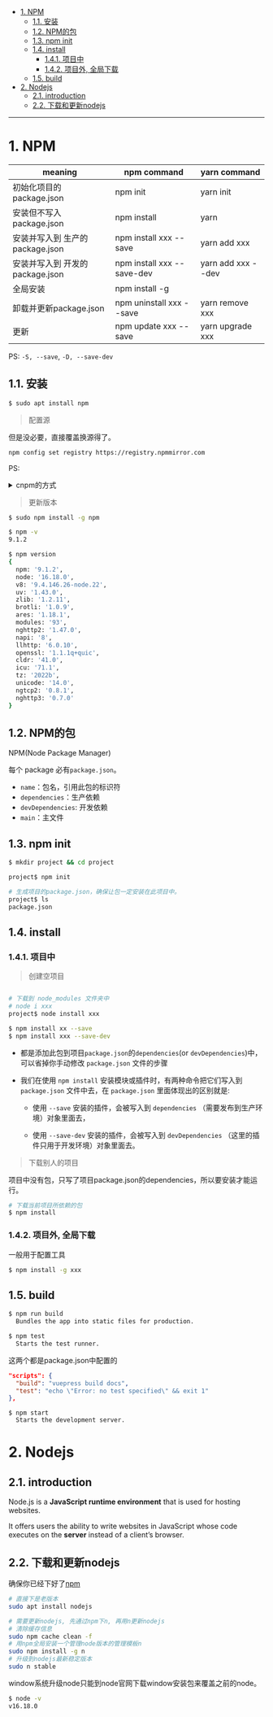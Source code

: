 - [1. NPM](#1-npm)
  - [1.1. 安装](#11-安装)
  - [1.2. NPM的包](#12-npm的包)
  - [1.3. npm init](#13-npm-init)
  - [1.4. install](#14-install)
    - [1.4.1. 项目中](#141-项目中)
    - [1.4.2. 项目外, 全局下载](#142-项目外-全局下载)
  - [1.5. build](#15-build)
- [2. Nodejs](#2-nodejs)
  - [2.1. introduction](#21-introduction)
  - [2.2. 下载和更新nodejs](#22-下载和更新nodejs)

---

# 1. NPM
|meaning|npm command| yarn command|
|-|-|-|
|初始化项目的 package.json|npm init|yarn init|
|安装但不写入 package.json|npm install	|yarn|
|安装并写入到 生产的 package.json|npm install xxx --save	|yarn add xxx|
|安装并写入到 开发的 package.json|npm install xxx --save-dev	|yarn add xxx --dev|
|全局安装|npm install	-g||
|卸载并更新package.json|npm uninstall xxx --save	|yarn remove xxx|
|更新|npm update xxx --save	|yarn upgrade xxx|

PS: `-S, --save`, `-D, --save-dev`

## 1.1. 安装
```bash
$ sudo apt install npm
```


> 配置源

但是没必要，直接覆盖换源得了。

```bash
npm config set registry https://registry.npmmirror.com
```

PS: 
<details>
<summary>cnpm的方式</summary>

```bash
# npm install -g cnpm --registry=https://registry.npm.taobao.org, 已经过期

$ npm install -g cnpm --registry=https://registry.npmmirror.com
```
cnpm这种方式，既保留了原来的npm源，又能用国内源cnpm。
</details>

> 更新版本

```bash
$ sudo npm install -g npm 

$ npm -v
9.1.2

$ npm version
{
  npm: '9.1.2',
  node: '16.18.0',
  v8: '9.4.146.26-node.22',
  uv: '1.43.0',
  zlib: '1.2.11',
  brotli: '1.0.9',
  ares: '1.18.1',
  modules: '93',
  nghttp2: '1.47.0',
  napi: '8',
  llhttp: '6.0.10',
  openssl: '1.1.1q+quic',
  cldr: '41.0',
  icu: '71.1',
  tz: '2022b',
  unicode: '14.0',
  ngtcp2: '0.8.1',
  nghttp3: '0.7.0'
}

```

## 1.2. NPM的包

NPM(Node Package Manager)


每个 package 必有`package.json`。
- `name`：包名，引用此包的标识符
- `dependencies`：生产依赖
- `devDependencies`: 开发依赖
- `main`：主文件

## 1.3. npm init

```bash
$ mkdir project && cd project

project$ npm init

# 生成项目的package.json，确保让包一定安装在此项目中。
project$ ls
package.json
```

## 1.4. install
### 1.4.1. 项目中
> 创建空项目
```bash

# 下载到 node_modules 文件夹中
# node i xxx
project$ node install xxx
```

```bash
$ npm install xx --save
$ npm install xxx --save-dev
```
- 都是添加此包到项目`package.json`的`dependencies`(or `devDependencies`)中，可以省掉你手动修改 `package.json` 文件的步骤

- 我们在使用 `npm install` 安装模块或插件时，有两种命令把它们写入到 `package.json` 文件中去，在 `package.json` 里面体现出的区别就是:
  
  - 使用 `--save` 安装的插件，会被写入到 `dependencies` （需要发布到生产环境）对象里面去，
  
  - 使用 `--save-dev` 安装的插件，会被写入到 `devDependencies` （这里的插件只用于开发环境）对象里面去。


> 下载别人的项目

项目中没有包，只写了项目package.json的dependencies，所以要安装才能运行。
```bash
# 下载当前项目所依赖的包
$ npm install
```

### 1.4.2. 项目外, 全局下载
一般用于配置工具

```bash
$ npm install -g xxx
```


## 1.5. build

```bash
$ npm run build
  Bundles the app into static files for production.

$ npm test
  Starts the test runner.
```
这两个都是package.json中配置的
```json
"scripts": {
  "build": "vuepress build docs",
  "test": "echo \"Error: no test specified\" && exit 1"
},
```
```
$ npm start
  Starts the development server.
```

# 2. Nodejs
## 2.1. introduction
Node.js is a **JavaScript runtime environment**  that is used for hosting websites. 

It offers users the ability to write websites in JavaScript whose code executes on the **server** instead of a client’s browser.


## 2.2. 下载和更新nodejs
确保你已经下好了[npm](#14-install)
```bash
# 直接下是老版本
sudo apt install nodejs

# 需要更新nodejs, 先通过npm下n, 再用n更新nodejs
# 清除缓存信息
sudo npm cache clean -f
# 用npm全局安装一个管理node版本的管理模板n
sudo npm install -g n
# 升级到nodejs最新稳定版本
sudo n stable
```
window系统升级node只能到node官网下载window安装包来覆盖之前的node。
```bash
$ node -v
v16.18.0
```
